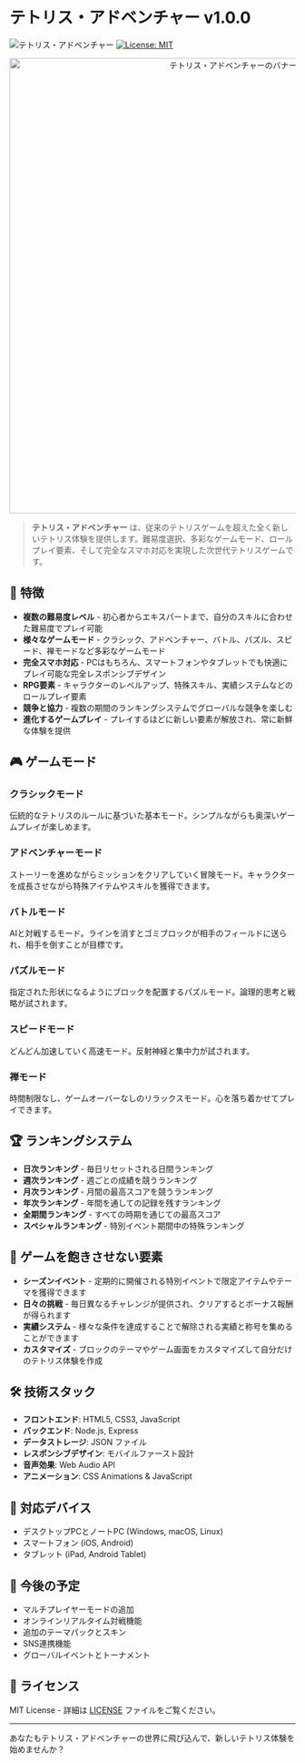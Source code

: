 # テトリス・アドベンチャー v1.0.0

![テトリス・アドベンチャー](https://img.shields.io/badge/テトリス・アドベンチャー-v1.0.0-5e35b1)
[![License: MIT](https://img.shields.io/badge/License-MIT-yellow.svg)](https://opensource.org/licenses/MIT)

<p align="center">
  <img src="https://via.placeholder.com/800x400/5e35b1/ffffff?text=テトリス・アドベンチャー" alt="テトリス・アドベンチャーのバナー画像" width="800"/>
</p>

> **テトリス・アドベンチャー** は、従来のテトリスゲームを超えた全く新しいテトリス体験を提供します。難易度選択、多彩なゲームモード、ロールプレイ要素、そして完全なスマホ対応を実現した次世代テトリスゲームです。

## 🌟 特徴

- **複数の難易度レベル** - 初心者からエキスパートまで、自分のスキルに合わせた難易度でプレイ可能
- **様々なゲームモード** - クラシック、アドベンチャー、バトル、パズル、スピード、禅モードなど多彩なゲームモード
- **完全スマホ対応** - PCはもちろん、スマートフォンやタブレットでも快適にプレイ可能な完全レスポンシブデザイン
- **RPG要素** - キャラクターのレベルアップ、特殊スキル、実績システムなどのロールプレイ要素
- **競争と協力** - 複数の期間のランキングシステムでグローバルな競争を楽しむ
- **進化するゲームプレイ** - プレイするほどに新しい要素が解放され、常に新鮮な体験を提供

## 🎮 ゲームモード

### クラシックモード
伝統的なテトリスのルールに基づいた基本モード。シンプルながらも奥深いゲームプレイが楽しめます。

### アドベンチャーモード
ストーリーを進めながらミッションをクリアしていく冒険モード。キャラクターを成長させながら特殊アイテムやスキルを獲得できます。

### バトルモード
AIと対戦するモード。ラインを消すとゴミブロックが相手のフィールドに送られ、相手を倒すことが目標です。

### パズルモード
指定された形状になるようにブロックを配置するパズルモード。論理的思考と戦略が試されます。

### スピードモード
どんどん加速していく高速モード。反射神経と集中力が試されます。

### 禅モード
時間制限なし、ゲームオーバーなしのリラックスモード。心を落ち着かせてプレイできます。

## 🏆 ランキングシステム

- **日次ランキング** - 毎日リセットされる日間ランキング
- **週次ランキング** - 週ごとの成績を競うランキング
- **月次ランキング** - 月間の最高スコアを競うランキング
- **年次ランキング** - 年間を通しての記録を残すランキング
- **全期間ランキング** - すべての時期を通じての最高スコア
- **スペシャルランキング** - 特別イベント期間中の特殊ランキング

## 🚀 ゲームを飽きさせない要素

- **シーズンイベント** - 定期的に開催される特別イベントで限定アイテムやテーマを獲得できます
- **日々の挑戦** - 毎日異なるチャレンジが提供され、クリアするとボーナス報酬が得られます
- **実績システム** - 様々な条件を達成することで解除される実績と称号を集めることができます
- **カスタマイズ** - ブロックのテーマやゲーム画面をカスタマイズして自分だけのテトリス体験を作成

## 🛠️ 技術スタック

- **フロントエンド**: HTML5, CSS3, JavaScript
- **バックエンド**: Node.js, Express
- **データストレージ**: JSON ファイル
- **レスポンシブデザイン**: モバイルファースト設計
- **音声効果**: Web Audio API
- **アニメーション**: CSS Animations & JavaScript

## 📱 対応デバイス

- デスクトップPCとノートPC (Windows, macOS, Linux)
- スマートフォン (iOS, Android)
- タブレット (iPad, Android Tablet)

## 🔮 今後の予定

- マルチプレイヤーモードの追加
- オンラインリアルタイム対戦機能
- 追加のテーマパックとスキン
- SNS連携機能
- グローバルイベントとトーナメント

## 📝 ライセンス

MIT License - 詳細は [LICENSE](LICENSE) ファイルをご覧ください。

---

あなたもテトリス・アドベンチャーの世界に飛び込んで、新しいテトリス体験を始めませんか？
